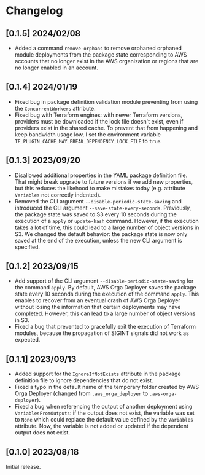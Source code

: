 # Changelog

## [0.1.5] 2024/02/08

* Added a command `remove-orphans` to remove orphaned orphaned module deployments from the package state corresponding to AWS accounts that no longer exist in the AWS organization or regions that are no longer enabled in an account.

## [0.1.4] 2024/01/19

* Fixed bug in package definition validation module preventing from using the `ConcurrentWorkers` attribute.
* Fixed bug with Terraform engines: with newer Terraform versions, providers must be downloaded if the lock file doesn't exist, even if providers exist in the shared cache. To prevent that from happening and keep bandwidth usage low, I set the environment variable `TF_PLUGIN_CACHE_MAY_BREAK_DEPENDENCY_LOCK_FILE` to `true`.

## [0.1.3] 2023/09/20

* Disallowed additional properties in the YAML package definition file. That might break upgrade to future versions if we add new properties, but this reduces the likehood to make mistakes today (e.g. attribute `Variables` not correctly indented).
* Removed the CLI argument `--disable-periodic-state-saving` and introduced the CLI argument `--save-state-every-seconds`. Previously, the package state was saved to S3 every 10 seconds during the execution of a `apply` or `update-hash` command. However, if the execution takes a lot of time, this could lead to a large number of object versions in S3. We changed the default behavior: the package state is now only saved at the end of the execution, unless the new CLI argument is specified.

## [0.1.2] 2023/09/15

* Add support of the CLI argument `--disable-periodic-state-saving` for the command `apply`. By default, AWS Orga Deployer saves the package state every 10 seconds during the execution of the command `apply`. This enables to recover from an eventual crash of AWS Orga Deployer without losing the information that certain deployments may have completed. However, this can lead to a large number of object versions in S3.
* Fixed a bug that prevented to gracefully exit the execution of Terraform modules, because the propagation of SIGINT signals did not work as expected.

## [0.1.1] 2023/09/13

* Added support for the `IgnoreIfNotExists` attribute in the package definition file to ignore dependencies that do not exist.
* Fixed a typo in the default name of the temporary folder created by AWS Orga Deployer (changed from `.aws_orga_deployer` to `.aws-orga-deployer`).
* Fixed a bug when referencing the output of another deployment using `VariablesFromOutputs`: if the output does not exist, the variable was set to `None` which could replace the default value defined by the `Variables` attribute. Now, the variable is not added or updated if the dependent output does not exist.

## [0.1.0] 2023/08/18

Initial release.
